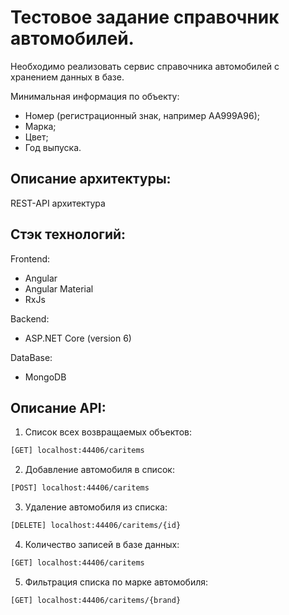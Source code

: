 # Тестовое задание справочник автомобилей. 

Необходимо реализовать сервис справочника автомобилей с хранением
данных в базе.

Минимальная информация по объекту:
- Номер (регистрационный знак, например АА999А96);
- Марка;
- Цвет;
- Год выпуска.

## Описание архитектуры:

REST-API архитектура

## Стэк технологий:
Frontend: 
- Angular
- Angular Material
- RxJs

Backend: 
- ASP.NET Core (version 6)

DataBase:
- MongoDB

## Описание API:

1. Список всех возвращаемых объектов:
```sh
[GET] localhost:44406/caritems
```

2. Добавление автомобиля в список:
```sh
[POST] localhost:44406/caritems
```

3. Удаление автомобиля из списка: 
```sh
[DELETE] localhost:44406/caritems/{id}
```

4. Количество записей в базе данных:
```sh
[GET] localhost:44406/caritems
```

5. Фильтрация списка по марке автомобиля:
```sh
[GET] localhost:44406/caritems/{brand}
```
